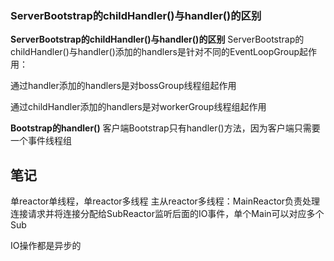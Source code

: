 ### ServerBootstrap的childHandler()与handler()的区别
**ServerBootstrap的childHandler()与handler()的区别**
ServerBootstrap的childHandler()与handler()添加的handlers是针对不同的EventLoopGroup起作用：

通过handler添加的handlers是对bossGroup线程组起作用

通过childHandler添加的handlers是对workerGroup线程组起作用

 

**Bootstrap的handler()**
客户端Bootstrap只有handler()方法，因为客户端只需要一个事件线程组


## 笔记
单reactor单线程，单reactor多线程
主从reactor多线程：MainReactor负责处理连接请求并将连接分配给SubReactor监听后面的IO事件，单个Main可以对应多个Sub

IO操作都是异步的